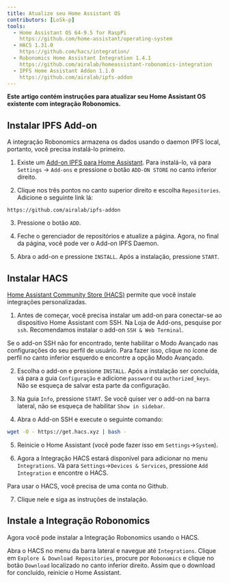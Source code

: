 ```yaml
---
title: Atualize seu Home Assistant OS
contributors: [LoSk-p]
tools:   
  - Home Assistant OS 64-9.5 for RaspPi 
    https://github.com/home-assistant/operating-system
  - HACS 1.31.0
    https://github.com/hacs/integration/
  - Robonomics Home Assistant Integration 1.4.1
    https://github.com/airalab/homeassistant-robonomics-integration
  - IPFS Home Assistant Addon 1.1.0
    https://github.com/airalab/ipfs-addon
---
```


**Este artigo contém instruções para atualizar seu Home Assistant OS existente com integração Robonomics.**

<robo-wiki-picture src="home-assistant/homeassistant_os.png" />

## Instalar IPFS Add-on


A integração Robonomics armazena os dados usando o daemon IPFS local, portanto, você precisa instalá-lo primeiro. 

<robo-wiki-video autoplay loop controls :videos="[{src: 'https://cloudflare-ipfs.com/ipfs/QmdAmUHW9bpTU6sUwBYu4ai4DVJ6nZ5xerjM9exvooGKGq', type:'mp4'}]" />

1. Existe um [Add-on IPFS para Home Assistant](https://github.com/airalab/ipfs-addon). Para instalá-lo, vá para `Settings` -> `Add-ons` e pressione o botão `ADD-ON STORE` no canto inferior direito.

2. Clique nos três pontos no canto superior direito e escolha `Repositories`. Adicione o seguinte link lá:

<code-helper copy>

```
https://github.com/airalab/ipfs-addon
```

</code-helper>

3. Pressione o botão `ADD`.

4. Feche o gerenciador de repositórios e atualize a página. Agora, no final da página, você pode ver o Add-on IPFS Daemon.

5. Abra o add-on e pressione `INSTALL`. Após a instalação, pressione `START`.

## Instalar HACS

[Home Assistant Community Store (HACS)](https://hacs.xyz/) permite que você instale integrações personalizadas.

<robo-wiki-video autoplay loop controls :videos="[{src: 'https://cloudflare-ipfs.com/ipfs/QmYJFpxrww9PRvcAUhdgKufeDbyUFoBZTREZHPgV452kzs', type:'mp4'}]" />

1. Antes de começar, você precisa instalar um add-on para conectar-se ao dispositivo Home Assistant com SSH. Na Loja de Add-ons, pesquise por `ssh`. Recomendamos instalar o add-on `SSH & Web Terminal`.

<robo-wiki-note type="warning" title="Warning">

  Se o add-on SSH não for encontrado, tente habilitar o Modo Avançado nas configurações do seu perfil de usuário. Para fazer isso, clique no ícone de perfil no canto inferior esquerdo e encontre a opção Modo Avançado.

</robo-wiki-note>

2. Escolha o add-on e pressione `INSTALL`. Após a instalação ser concluída, vá para a guia `Configuração` e adicione `password` ou `authorized_keys`. Não se esqueça de salvar esta parte da configuração.

3. Na guia `Info`, pressione `START`. Se você quiser ver o add-on na barra lateral, não se esqueça de habilitar `Show in sidebar`.

<robo-wiki-video autoplay loop controls :videos="[{src: 'https://cloudflare-ipfs.com/ipfs/QmcijfJ45fmW9omB67xWyPKvHhZuwLMTTQ7DBqnyxHUXR1', type:'mp4'}]" />

4. Abra o Add-on SSH e execute o seguinte comando:

<code-helper copy additionalLine="Home Assistant Command Line">

```bash
wget -O - https://get.hacs.xyz | bash -
```

</code-helper>

5. Reinicie o Home Assistant (você pode fazer isso em `Settings`->`System`). 

6. Agora a Integração HACS estará disponível para adicionar no menu  `Integrations`. Vá para `Settings`->`Devices & Services`, pressione  `Add Integration`  e encontre o HACS.

<robo-wiki-note type="warning" title="Warning">

  Para usar o HACS, você precisa de uma conta no Github.

</robo-wiki-note>

7. Clique nele e siga as instruções de instalação. 

## Instale a Integração Robonomics

Agora você pode instalar a Integração Robonomics usando o HACS.

<robo-wiki-video autoplay loop controls :videos="[{src: 'https://cloudflare-ipfs.com/ipfs/QmUodGanHyTE8hCJdcCHzvdnmuyVVGvnfTuYvYTPVKhh5d', type:'mp4'}]" />

Abra o HACS no menu da barra lateral e navegue até `Integrations`. Clique em `Explore & Download Repositories`, procure por `Robonomics` e clique no botão `Download` localizado no canto inferior direito. Assim que o download for concluído, reinicie o Home Assistant.